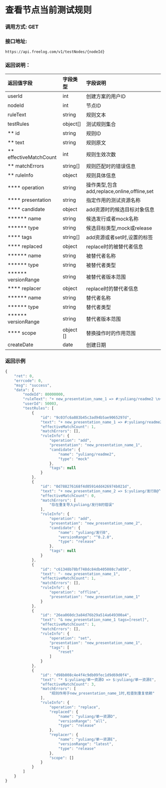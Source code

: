 # 查看节点当前测试规则

### 调用方式: GET

### 接口地址:

```
https://api.freelog.com/v1/testNodes/{nodeId}
```

### 返回说明：

| 返回值字段 | 字段类型 | 字段说明 |
| :--- | :--- | :--- |
| userId | int| 创建方案的用户ID |
| nodeId | int| 节点ID |
| ruleText|string|规则文本|
| testRules| object[]| 测试规则集合|
| ** id | string | 规则ID |
| ** text | string | 规则原文 |
| ** effectiveMatchCount | int | 规则生效次数 |
| ** matchErrors | string[] | 规则匹配时的错误信息 |
| ** ruleInfo | object | 规则具体信息 |
| **** operation | string | 操作类型,包含add,replace,online,offline,set|
| **** presentation | string | 指定作用的测试资源名称|
| **** candidate | object | add资源时的候选目标对象信息 |
| ****** name | string | 候选发行或者mock名称 |
| ****** type | string | 候选目标类型,mock或release |
| **** tags | string[] | add资源或者set时,设置的标签 |
| **** replaced | object | replace时的被替代者信息  |
| ****** name | string | 被替代者名称 |
| ****** type | string | 被替代者类型 |
| ****** versionRange | string | 被替代者版本范围 |
| **** replacer | object | replace时的替代者信息  |
| ****** name | string | 替代者名称 |
| ****** type | string | 替代者类型 |
| ****** versionRange | string | 替代者版本范围 |
| **** scope | object [] | 替换操作时的作用范围 |
| createDate| date|创建日期|


### 返回示例

```js
{
    "ret": 0,
    "errcode": 0,
    "msg": "success",
    "data": {
        "nodeId": 80000000,
        "ruleText": "+ new_presentation_name_1 => #:yuliang/readme2 \n+ new_presentation_name_2 => $:yuliang/发行B@^0.2.0 \n- new_presentation_name_1 \n& new_presentation_name_1 tags=[reset] \n* $:yuliang/单一资源D => $:yuliang/单一资源E",
        "userId": 50003,
        "testRules": [
            {
                "id": "9c03fc6a883b45c3ad94b5ae9065297d",
                "text": "+ new_presentation_name_1 => #:yuliang/readme2",
                "effectiveMatchCount": 1,
                "matchErrors": [],
                "ruleInfo": {
                    "operation": "add",
                    "presentation": "new_presentation_name_1",
                    "candidate": {
                        "name": "yuliang/readme2",
                        "type": "mock"
                    },
                    "tags": null
                }
            },
            {
                "id": "0d788276168f4d05914dd426974b021d",
                "text": "+ new_presentation_name_2 => $:yuliang/发行B@^0.2.0",
                "effectiveMatchCount": 0,
                "matchErrors": [
                    "存在重复导入yuliang/发行B的错误"
                ],
                "ruleInfo": {
                    "operation": "add",
                    "presentation": "new_presentation_name_2",
                    "candidate": {
                        "name": "yuliang/发行B",
                        "versionRange": "^0.2.0",
                        "type": "release"
                    },
                    "tags": null
                }
            },
            {
                "id": "c61348b78bf748dc84db405088c7a850",
                "text": "- new_presentation_name_1",
                "effectiveMatchCount": 1,
                "matchErrors": [],
                "ruleInfo": {
                    "operation": "offline",
                    "presentation": "new_presentation_name_1"
                }
            },
            {
                "id": "26ea060dc3a84d76b29a514a649300a4",
                "text": "& new_presentation_name_1 tags=[reset]",
                "effectiveMatchCount": 1,
                "matchErrors": [],
                "ruleInfo": {
                    "operation": "set",
                    "presentation": "new_presentation_name_1",
                    "tags": [
                        "reset"
                    ]
                }
            },
            {
                "id": "d98b008c4e4f4c9db09fec1d9d69d0f4",
                "text": "* $:yuliang/单一资源D => $:yuliang/单一资源E",
                "effectiveMatchCount": 3,
                "matchErrors": [
                    "规则作用于new_presentation_name_1时,检查到重复依赖"
                ],
                "ruleInfo": {
                    "operation": "replace",
                    "replaced": {
                        "name": "yuliang/单一资源D",
                        "versionRange": "all",
                        "type": "release"
                    },
                    "replacer": {
                        "name": "yuliang/单一资源E",
                        "versionRange": "latest",
                        "type": "release"
                    },
                    "scope": []
                }
            }
        ]
    }
}
```
